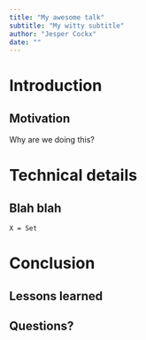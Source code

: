 ```yaml
---
title: "My awesome talk"
subtitle: "My witty subtitle"
author: "Jesper Cockx"
date: ""
---
```


# Introduction

## Motivation

Why are we doing this?

# Technical details

## Blah blah

```
X = Set
```

# Conclusion

## Lessons learned

## Questions?
